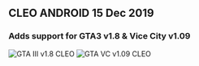 ## CLEO ANDROID 15 Dec 2019
### Adds support for GTA3 v1.8 & Vice City v1.09

![GTA III v1.8 CLEO](https://raw.githubusercontent.com/3LC/CLEO.ANDROID.Unofficial.Updates/master/15%20Dec%202019/Instructions%20%26%20Info/Screenshots/III.png)
![GTA VC v1.09 CLEO](https://raw.githubusercontent.com/3LC/CLEO.ANDROID.Unofficial.Updates/master/15%20Dec%202019/Instructions%20%26%20Info/Screenshots/VC.png)
